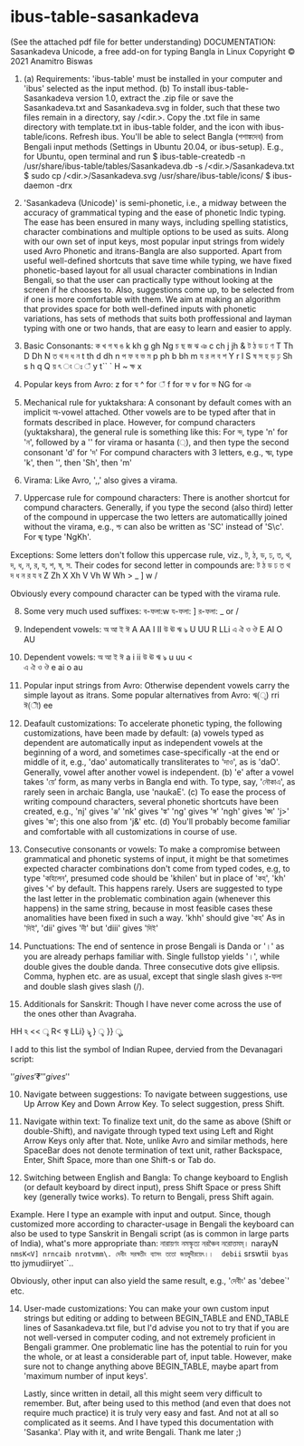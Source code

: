 # ibus-table-sasankadeva
(See the attached pdf file for better understanding)
DOCUMENTATION: Sasankadeva Unicode, a free add-on for typing Bangla in Linux
Copyright © 2021 Anamitro Biswas


1. (a) Requirements: 'ibus-table' must be installed in your computer and 'ibus' selected as the input method.
(b) To install ibus-table-Sasankadeva version 1.0, extract the .zip file or save the Sasankadeva.txt and Sasankadeva.svg in folder, such that these two files remain in a directory, say /<dir.>. Copy the .txt file in same directory with template.txt in ibus-table folder, and the icon with  ibus-table/icons. Refresh ibus. You'll be able to select Bangla (শশাঙ্কদেব) from Bengali input methods (Settings in Ubuntu 20.04, or ibus-setup).
	E.g., for Ubuntu, open terminal and run
	$ ibus-table-createdb -n /usr/share/ibus-table/tables/Sasankadeva.db -s /<dir.>/Sasankadeva.txt
	$ sudo cp /<dir.>/Sasankadeva.svg /usr/share/ibus-table/icons/
	$ ibus-daemon -drx

2. 'Sasankadeva (Unicode)' is semi-phonetic, i.e., a midway between the accuracy of grammatical typing and the ease of phonetic Indic typing. The ease has been ensured in many ways, including spelling statistics, character combinations and multiple options to be used as suits. Along with our own set of input keys, most popular input strings from widely used Avro Phonetic and itrans-Bangla are also supported.
	Apart from useful well-defined shortcuts that save time while typing, we have fixed phonetic-based layout for all usual character combinations in Indian Bengali, so that the user can practically type without looking at the screen if he chooses to. Also, suggestions come up, to be selected from if one is more comfortable with them. We aim at making an algorithm that provides space for both well-defined inputs with phonetic variations, has sets of methods that suits both proffessional and layman typing with one or two hands, that are easy to learn and easier to apply.

3. Basic Consonants:
	ক	খ	গ	ঘ	ঙ
	k	kh	g	gh	Ng
	চ	ছ	জ	ঝ	ঞ
	c	ch	j	jh	&
	ট	ঠ	ড	ঢ	ণ
	T	Th	D	Dh	N
	ত	থ	দ	ধ	ন
	t	th	d	dh	n
	প	ফ	ব	ভ	ম
	p	ph	b	bh	m
	য	র	ল	ব	শ
	Y	r	l		S
	ষ	স	হ	ড়	ঢ়
	Sh	s	h	q	Q
	য়	ৎ	ং	ঃ	ঁ
	y	t``	`	H	~
	ক্ষ
	x
	
4. Popular keys from Avro:
z for য
^ for ঁ
f for ফ
v for ভ
NG for ঞ

5. Mechanical rule for yuktakshara:
A consonant by default comes with an implicit অ-vowel attached. Other vowels are to be typed after that in formats described in place. However, for compund characters (yuktakshara), the general rule is something like this:
For ন্দ,
type 'n' for 'ন', followed by a '\' for virama or hasanta (্), and then type the second consonant 'd' for 'দ'
For compund characters with 3 letters, e.g., ক্ষ্ম,
type 'k', then '\', then 'Sh', then 'm'

6. Virama:
Like Avro, ',,' also gives a virama.

7. Uppercase rule for compound characters:
There is another shortcut for compund characters. Generally, if you type the second (also third) letter of the compound in uppercase the two letters are automaticallly joined without the virama, e.g., শ্চ can also be written as 'SC' instead of 'S\c'. For ঙ্খ type 'NgKh'.

Exceptions: Some letters don't follow this uppercase rule, viz., ট, ঠ, ড, ঢ, ত, থ, দ, ধ, ন, র, য, শ, ষ, স. Their codes for second letter in compounds are:
 ট	ঠ	ড	ঢ	ত	থ	দ	ধ	ন	র	য	ব
 Z	Zh	X	Xh	V	Vh	W	Wh	>	_	]	w
 									/
 
Obviously every compound character can be typed with the virama rule.
 
8. Some very much used suffixes:
 ব-ফলা:w
 য-ফলা:	]
 র-ফলা:	_ or /

9. Independent vowels:
	অ	আ	ই	ঈ
	A	AA	I	II
	উ	ঊ	ঋ	ঌ
	U	UU	R	LLi
	এ	ঐ	ও	ঔ
	E	AI	O	AU

10. Dependent vowels:
	অ	আ	ই	ঈ
		a	i	ii
	উ	ঊ	ঋ	ঌ
	u	uu	<		
	এ	ঐ	ও	ঔ
	e	ai	o	au

11. Popular input strings from Avro:
Otherwise dependent vowels carry the simple layout as itrans. Some popular alternatives from Avro:
ঋ(ৃ) rri
ঈ(ী) ee	

12. Deafault customizations:
To accelerate phonetic typing, the following customizations, have been made by default:
(a) vowels typed as dependent are automatically input as independent vowels at the beginning of a word, and sometimes case-specifically -at the end or middle of it, e.g., 'dao' automatically transliterates to 'দাও', as  is 'daO'. Generally, vowel after another vowel is independent.
(b) 'e' after a vowel takes 'য়ে’ form, as many verbs in Bangla end with. To type, say, 'নৌকাএ', as rarely seen in archaic Bangla, use 'naukaE'.
(c) To ease the process of writing compound characters, several phonetic shortcuts have been created, e.g.,
'nj' gives 'ঞ্জ'
'nk' gives 'ঙ্ক'
'ng' gives 'ঙ্গ'
'ngh' gives 'ঙ্ঘ'
'j>' gives 'জ্ঞ'; this one also from 'j\&'
etc.
(d) You'll probably become familiar and comfortable with all customizations in course of use.

9. Consecutive consonants or vowels:
To make a compromise between grammatical and phonetic systems of input, it might be that sometimes expected character combinations don't come from typed codes, e.g, to type 'কহিলেন', presumed code should be 'khilen' but in place of 'কহ', 'kh' gives 'খ' by default.
This happens rarely. Users are suggested to type the last letter in the problematic combination again (whenever this happens) in the same string, because in most feasible cases these anomalities have been fixed in such a way.
'khh' should give 'কহ'
As in 'দিই', 'dii' gives 'দী' but 'diii' gives 'দিই'

10. Punctuations:
The end of sentence in prose Bengali is Danda or '।' as you are already perhaps familiar with. Single fullstop yields '।', while double gives the double danda. Three consecutive dots give ellipsis. Comma, hyphen etc. are as usual, except that single slash gives র-ফলা and double slash gives slash (/).

11. Additionals for Sanskrit:
Though I have never come across the use of the ones other than Avagraha.

HH	ঽ
<<	ৄ
R<	ৠ
LLi}	ৡ
}	ৢ
}}	ৣ

I add to this list the symbol of Indian Rupee, dervied from the Devanagari script:

'$' gives '₹'
'$$' gives '$'

10. Navigate between suggestions:
To navigate between suggestions, use Up Arrow Key and Down Arrow Key. To select suggestion, press Shift.

11. Navigate within text:
To finalize text unit, do the same as above (Shift or double-Shift), and navigate through typed text using Left and Right Arrow Keys only after that. Note, unlike Avro and similar methods, here SpaceBar does not denote termination of text unit, rather Backspace, Enter, Shift Space, more than one Shift-s or Tab do.

12. Switching between English and Bangla:
To change keyboard to English (or default keyboard by direct input), press Shift Space or press Shift key (generally twice works). To return to Bengali, press Shift again.

Example. Here I type an example with input and output. Since, though customized more according to character-usage in Bengali the keyboard can also be used to type Sanskrit in Bengali script (as is common in large parts of India), what's more appropriate than:
নারায়ণং নমস্কৃত্য নরঞ্চৈব নরোত্তমম্।	narayN` nmsK<V] nrncaib nrotvmm\.
দেবীং সরস্বতীং ব্যাসং ততো জয়মুদীরয়েৎ।।	debii` srswtii` byas` tto jymudiiryet``..

Obviously, other input can also yield the same result, e.g., 'দেবীং' as 'debee`' etc.

14. User-made customizations:
You can make your own custom input strings but editing or adding to between BEGIN_TABLE and END_TABLE lines of Sasankadeva.txt file, but I'd advise you not to try that if you are not well-versed in computer coding, and not extremely proficient in Bengali grammer. One problematic line has the potential to ruin for you the whole, or at least a considerable part of, input table.
	However, make sure not to change anything above BEGIN_TABLE, maybe apart from 'maximum number of input keys'.

	Lastly, since written in detail, all this might seem very difficult to remember. But, after being used to this method (and even that does not require much practice) it is truly very easy and fast. And not at all so complicated as it seems. And I have typed this documentation with 'Sasanka'. Play with it, and write Bengali. Thank me later ;)
